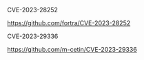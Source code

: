 CVE-2023-28252

https://github.com/fortra/CVE-2023-28252

CVE-2023-29336

https://github.com/m-cetin/CVE-2023-29336